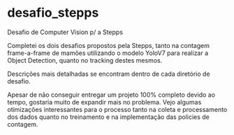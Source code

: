 # desafio_stepps
Desafio de Computer Vision p/ a Stepps

Completei os dois desafios propostos pela Stepps, tanto na contagem frame-a-frame de mamões utilizando o modelo YoloV7 para realizar a Object Detection, quanto no tracking destes mesmos.

Descrições mais detalhadas se encontram dentro de cada diretório de desafio.

Apesar de não conseguir entregar um projeto 100% completo devido ao tempo, gostaria muito de expandir mais no problema. Vejo algumas otimizações interessantes para o processo tanto na coleta e processamento dos dados quanto no treinamento e na implementação das policies de contagem.